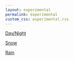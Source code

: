 ```yaml
---
layout: experimental
permalink: experimental
custom_css: experimental.css
---
```


[Day/Night](/experimental)

[Snow](/experimental/snow)

[Rain](/experimental/rain)
